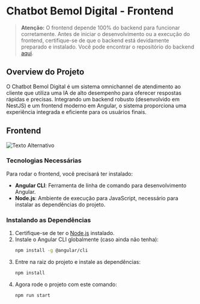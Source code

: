 # Chatbot Bemol Digital - Frontend

> **Atenção:** O frontend depende 100% do backend para funcionar corretamente. Antes de iniciar o desenvolvimento ou a execução do frontend, certifique-se de que o backend está devidamente preparado e instalado. Você pode encontrar o repositório do backend [aqui](https://github.com/GabrielBezerraDev/back-desafio-bemol).

## Overview do Projeto
O Chatbot Bemol Digital é um sistema omnichannel de atendimento ao cliente que utiliza uma IA de alto desempenho para oferecer respostas rápidas e precisas. Integrando um backend robusto (desenvolvido em NestJS) e um frontend moderno em Angular, o sistema proporciona uma experiência integrada e eficiente para os usuários finais.

## Frontend
![Texto Alternativo](/home_page_bemol.png)

### Tecnologias Necessárias
Para rodar o frontend, você precisará ter instalado:
- **Angular CLI**: Ferramenta de linha de comando para desenvolvimento Angular.
- **Node.js**: Ambiente de execução para JavaScript, necessário para instalar as dependências do projeto.

### Instalando as Dependências
1. Certifique-se de ter o [Node.js](https://nodejs.org/) instalado.
2. Instale o Angular CLI globalmente (caso ainda não tenha):
   ```sh
   npm install -g @angular/cli
   ```
3. Entre na raiz do projeto e instale as dependências:
   ```sh
   npm install 
   ```
4. Agora rode o projeto com este comando:
   ```sh
   npm run start 
   ```
